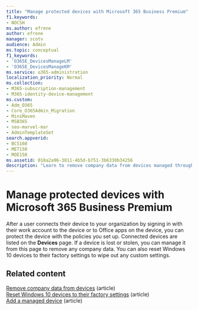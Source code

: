 ```yaml
---
title: "Manage protected devices with Microsoft 365 Business Premium"
f1.keywords:
- NOCSH
ms.author: efrene
author: efrene
manager: scotv
audience: Admin
ms.topic: conceptual
f1_keywords:
- 'O365E_DevicesManageLM'
- 'O365E_DevicesManageKM'
ms.service: o365-administration
localization_priority: Normal
ms.collection:
- M365-subscription-management 
- M365-identity-device-management
ms.custom:
- Adm_O365
- Core_O365Admin_Migration
- MiniMaven
- MSB365
- seo-marvel-mar
- AdminTemplateSet
search.appverid:
- BCS160
- MET150
- MOE150
ms.assetid: 018a2a96-3811-4b5d-b751-3b6330b34256
description: "Learn to remove company data from devices managed through protection policies as well as reset Windows 10 devices to their factory settings."
---
```


# Manage protected devices with Microsoft 365 Business Premium

After a user connects their device to your organization by signing in with their work account to the device or to Office apps on the device, you can protect the device with the policies you set up. Connected devices are listed on the **Devices** page. If a device is lost or stolen, you can manage it from this page to remove any company data. You can also reset Windows 10 devices to their factory settings to wipe out any custom settings. 

## Related content
  
[Remove company data from devices](remove-company-data.md) (article)\
[Reset Windows 10 devices to their factory settings](reset-devices-to-factory-settings.md) (article)\
[Add a managed device](./app-protection-settings-for-android-and-ios.md) (article)
